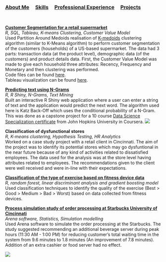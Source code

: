 <br />


### [About Me](https://vermaph.github.io/)&nbsp; &nbsp; &nbsp;[Skills](./skills.html)&nbsp; &nbsp; &nbsp;[Professional Experience](./experience.html)&nbsp; &nbsp; &nbsp;[Projects](./projects.html)<br />

<br />

**[Customer Segmentation for a retail supermarket](http://rpubs.com/vermaph/395036)**<br />
  *R, SQL, Tableau, K-means Clustering, Customer Value Model*<br />
  Used Partition Around Medoids realisation of [K-medoids](https://en.wikipedia.org/wiki/K-medoids) clustering algorithm (similar to K-Means algorithm) to perform customer segmentation of the customers (households) of a US-based supermarket. The data had 3 parts: transaction data (at the product level), demographic data (of the customers) and product details data. First, the Customer Value Model was made to give each household three attributes: Recency, Frequency and Monetary and then clustering was performed.<br />
  Code files can be found [here](https://github.com/vermaph/Codes/tree/master/Pet%20Projects/Supermarket%20dashboard). <br />
  Tableau visualization can be found [here](https://public.tableau.com/profile/piyush.verma#!/vizhome/AnalysisofaSupermarketChain/Final).

**[Predicting text using N-Grams](https://vermaph.shinyapps.io/Nextword/)**<br />
  *R, R Shiny, N-Grams, Text Mining*<br />
  Built an interactive R Shiny web application where a user can enter a string of text and the application would predict the next word. The algorithm used here is Katz Back-Off which uses the conditional probability of a N-Gram. This was done as a capstone project for a 10 course [Data Science Specialization certificate](https://www.coursera.org/account/accomplishments/specialization/6UFAFQ6NL8TA) from John Hopkins University in Coursera.
![](https://github.com/vermaph/04-Projects/blob/master/Predicting%20text%20using%20N-Grams/Reports%20and%20Presentation/App_GIF.gif?raw=true)

**Classification of dysfunctional stores**<br />
  *R, K-means clustering, Hypothesis Testing, HR Analytics*<br />
  Worked on a case study project with a retail client in Cincinnati. The aim of the project was to identify its potential stores which may go dysfuntional in the near future because of any kind of activities related to dissatisfied employees. The data used for the analysis was at the store level having attributes related to employees. The recommendations given to the client were well received and were in-line with their expectations. 

**[Classification of the type of exercise based on fitness device data](https://rpubs.com/vermaph/393416)**<br/>
  *R, random forest, linear discriminant analysis and gradient boosting model*<br />
  Used classification techniques to identify the quality of the exercise (Best > Good > Medium > Bad > Worst) based on data collected from fitness devices. 

**[Process simulation study of order processing at Starbucks University of Cincinnati](https://github.com/vermaph/04-Projects/blob/master/Process%20simulation%20study%20of%20order%20processing%20at%20Starbucks%20University%20of%20Cincinnati/Verma_Piyush_M12396911_Process%20simulation%20study%20of%20order%20processing%20at%20Starbucks%20University%20of%20Cincinnati.pdf)**<br/>
 *Arena software, Statistics, Simulation modelling*<br />
 Used Arena software to simulate the order processing at the Starbucks. The study suggested recommending an additional beverage server during peak hours (11:30 AM - 1:00 PM) for reducing customer’s total waiting time in the system from 9.6 minutes to 1.8 minutes (An improvement of 7.8 minutes). Addition of an extra cashier or food server had no effect.
 
 ![](https://github.com/vermaph/04-Projects/blob/master/Process%20simulation%20study%20of%20order%20processing%20at%20Starbucks%20University%20of%20Cincinnati/Simulation_GIF.gif?raw=true)
